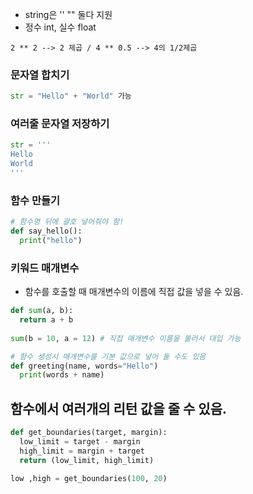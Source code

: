 * string은 '' "" 둘다 지원
* 정수 int, 실수 float
~~~
2 ** 2 --> 2 제곱 / 4 ** 0.5 --> 4의 1/2제곱 
~~~

### 문자열 합치기
~~~python
str = "Hello" + "World" 가능
~~~

### 여러줄 문자열 저장하기
~~~python
str = ''' 
Hello
World
'''
~~~

### 함수 만들기
~~~python
# 함수명 뒤에 괄호 넣어줘야 함!
def say_hello(): 
  print("hello")
~~~

### 키워드 매개변수
* 함수를 호출할 때 매개변수의 이름에 직접 값을 넣을 수 있음.
~~~python
def sum(a, b):
  return a + b
  
sum(b = 10, a = 12) # 직접 매개변수 이름을 불러서 대입 가능

# 함수 생성시 매개변수를 기본 값으로 넣어 둘 수도 있음
def greeting(name, words="Hello")
  print(words + name)
~~~

## 함수에서 여러개의 리턴 값을 줄 수 있음.
~~~python
def get_boundaries(target, margin):
  low_limit = target - margin
  high_limit = margin + target
  return (low_limit, high_limit)

low ,high = get_boundaries(100, 20)
~~~
